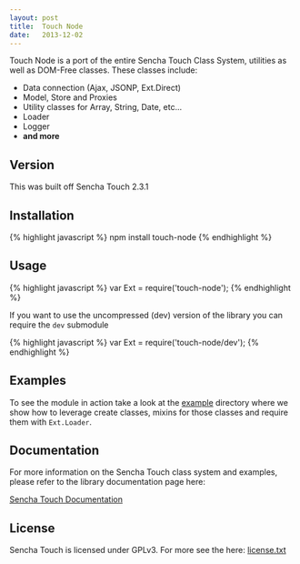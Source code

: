 ```yaml
---
layout: post
title:  Touch Node
date:   2013-12-02
---
```

  
Touch Node is a port of the entire Sencha Touch Class System, utilities as well as DOM-Free classes. These classes include:

- Data connection (Ajax, JSONP, Ext.Direct)
- Model, Store and Proxies
- Utility classes for Array, String, Date, etc...
- Loader
- Logger
- **and more**

## Version
This was built off Sencha Touch 2.3.1

## Installation
{% highlight javascript %}
npm install touch-node
{% endhighlight %}

## Usage

{% highlight javascript %}
var Ext = require('touch-node');
{% endhighlight %}

If you want to use the uncompressed (dev) version of the library you can require the `dev` submodule

{% highlight javascript %}
var Ext = require('touch-node/dev');
{% endhighlight %}

## Examples
To see the module in action take a look at the [example](../master/example) directory where we show how to leverage create classes, mixins for those classes and require them with `Ext.Loader`.

## Documentation
For more information on the Sencha Touch class system and examples, please refer to the library documentation page here:

[Sencha Touch Documentation](docs.sencha.com/touch/2.3.1/)

## License
Sencha Touch is licensed under GPLv3. For more see the here:
[license.txt](../master/license.txt)